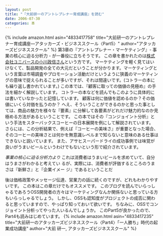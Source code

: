 ```yaml
---
layout: post
title: "『大前研一のアントレプレナー育成講座』を読む"
date: 2006-07-30
categories: 本
---
```

 {% include amazon.html asin="4833417758" title="大前研一のアントレプレナー育成講座―アタッカーズ・ビジネススクール〈Part5〉" author="アタッカーズビジネススクール" %}
第3章の『アントレプレナー・マーケティング』- 事業の核心に迫る分析力 - が一番役に立ちそうです。
この章を書かれたのは[株式会社ユニバースの小川政信さん](http://www.inspark.jp/masanobuogawa.html)という方です。
マーケティングを軽く見てはいけなくて、製品開発の全ての大元だということが分かります。マーケティングという言葉は市場調査やプロモーション活動だけというように狭義のマーケティングの意味で捉えられることが多いですが、それは間違いです。(コトラーの本にも繰り返し書かれています。)
この本では、『顧客に取っての価値の見極め』の手法を細かく解説しています。
コトラーの本などを読んでもこのように具体的には書いていなかったと記憶しています。
顧客は何に価値を認めるのか？その価値にいくら対価を払うのか？
へえ、そういうことができるのかと思った事としては、商品の魅力を様々な『要素』に分解して各要素がどれだけ魅力的なのか見極める方法があるということです。
この本ではその『コンジョイント分析』という手法をスターバックスコーヒーの日本展開を例にして解説されています。
さらには、この分析結果で、例えば『コーヒーの美味さ』が重要となった場合、そのコーヒーの美味さとは何かを無意識レベルまで知らないと意味のある仕事はできないと説いています。
また、アサヒスーパードライの成功事例では味覚が良いがうまいビールというわけでもないという形で紹介されています。

 *事業の核心に迫る分析力より*
 これは消費者はうまいビールを求めていて、自分はうまさがわかると考えてい
 るが、実際には、消費者が評価するところのうまさは『新鮮さ』と『企業イメー
 ジ』であるということだ

後は価格政策やメッセージ伝達、営業力の話に続くのですが、どれもわかりやすいです。
この本はこの章だけでもオススメです。
このブログを読んでいらっしゃるであろうOSS開発者の方々はマーケティングなんか関係ないと思っている方もいらっしゃるでしょう。
しかし、OSSも認知度がプロジェクトの成否に関わると思っていますので、やっぱり知っておいて欲いです。
ちなみに、OSSでコンジョイント分析ってやった人いるんでしょうか。
このPart5が良かったので、Part4も読みはじめています。
 {% include amazon.html asin="4833417235" title="大前研一のアタッカーズビジネススクール〈Part4〉「一人勝ち」時代の起業成功講座" author="大前 研一, アタッカーズビジネススクール" %}

